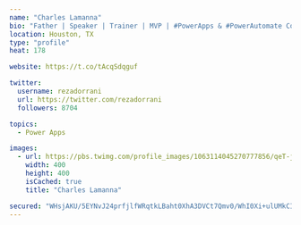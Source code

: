 ```yaml
---
name: "Charles Lamanna"
bio: "Father | Speaker | Trainer | MVP | #PowerApps & #PowerAutomate Community Super User | YouTuber Right-pointing triangle http://youtube.com/c/rezadorrani | Learn - Share - Clockwise rightwards and leftwards open circle arrows"
location: Houston, TX
type: "profile"
heat: 178

website: https://t.co/tAcqSdqguf

twitter:
  username: rezadorrani
  url: https://twitter.com/rezadorrani
  followers: 8704

topics:
  - Power Apps

images:
  - url: https://pbs.twimg.com/profile_images/1063114045270777856/qeT-jpWr_400x400.jpg
    width: 400
    height: 400
    isCached: true
    title: "Charles Lamanna"

secured: "WHsjAKU/5EYNvJ24prfjlfWRqtkLBaht0XhA3DVCt7Qmv0/WhI0Xi+ulUMkCIh90CHYQNBYzoq0cEL41cp6fVW4C4qqUXNoMq4NwltYczHXVNRKRexlq10sjSr+5qxvwNhT2aYEAh1x1z9BpMw6FlPCq+NdZ32+QDB28VuYQdJruuJtfjxVk3cQC6hC0VjwQpthspg5jOXEJXBnjKlziCRp27g2jnlEwQE5El/q9wHvS6p72HdlYxOS0hDDMR4+WUzjmEu5HRiRcGnvHpFXTG3SE6Jkn+zGxv/u4jcNx6+jZOBdIB8niC4g92pXtIZRCUT8ghWu1AXH8OEbfidT2iSUh0xe16UyD4CQ+kE4HXSMnuKvJ3vPdQiwrvR2RVstKTnG6DDmoROlPxe00L1TZ0Q==;vc/sXxG2XyiMxjyoW9SpvQ=="
---
```


